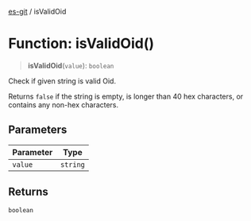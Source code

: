 [es-git](../globals.md) / isValidOid

# Function: isValidOid()

> **isValidOid**(`value`): `boolean`

Check if given string is valid Oid.

Returns `false` if the string is empty, is longer than 40 hex
characters, or contains any non-hex characters.

## Parameters

| Parameter | Type |
| ------ | ------ |
| `value` | `string` |

## Returns

`boolean`
